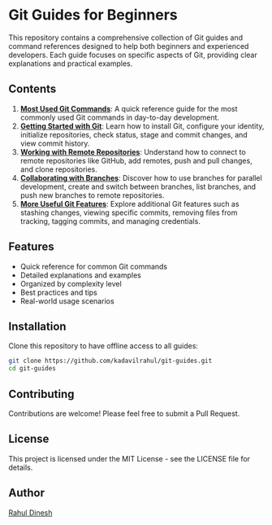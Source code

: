 # Git Guides for Beginners

This repository contains a comprehensive collection of Git guides and command references designed to help both beginners and experienced developers. Each guide focuses on specific aspects of Git, providing clear explanations and practical examples.

## Contents

1. **[Most Used Git Commands](common-git-commands.md)**: A quick reference guide for the most commonly used Git commands in day-to-day development.
2. **[Getting Started with Git](01-git-guide-getting-started.md)**: Learn how to install Git, configure your identity, initialize repositories, check status, stage and commit changes, and view commit history.
3. **[Working with Remote Repositories](02-git-guide-remote-repositories.md)**: Understand how to connect to remote repositories like GitHub, add remotes, push and pull changes, and clone repositories.
4. **[Collaborating with Branches](03-git-guide-branches.md)**: Discover how to use branches for parallel development, create and switch between branches, list branches, and push new branches to remote repositories.
5. **[More Useful Git Features](04-git-guide-more-features.md)**: Explore additional Git features such as stashing changes, viewing specific commits, removing files from tracking, tagging commits, and managing credentials.

## Features

- Quick reference for common Git commands
- Detailed explanations and examples
- Organized by complexity level
- Best practices and tips
- Real-world usage scenarios

## Installation

Clone this repository to have offline access to all guides:

```bash
git clone https://github.com/kadavilrahul/git-guides.git
cd git-guides
```

## Contributing

Contributions are welcome! Please feel free to submit a Pull Request.

## License

This project is licensed under the MIT License - see the LICENSE file for details.

## Author

[Rahul Dinesh](https://github.com/kadavilrahul)